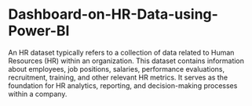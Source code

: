 # Dashboard-on-HR-Data-using-Power-BI

An HR dataset typically refers to a collection of data related to Human Resources (HR) within an organization. This dataset contains information about employees, job positions, salaries, performance evaluations, recruitment, training, and other relevant HR metrics. It serves as the foundation for HR analytics, reporting, and decision-making processes within a company.
